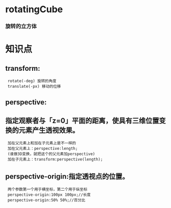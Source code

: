 # rotatingCube
### 旋转的立方体
# 知识点
## transform:
     rotate(-deg) 旋转的角度
     translate(-px) 移动的位移
## perspective:
## 指定观察者与「z=0」平面的距离，使具有三维位置变换的元素产生透视效果。
     加在父元素上和加在子元素上是不一样的
     加在父元素上：perspective:length;
     (谁做3D变换，就把这个的父元素加perspective)
     加在子元素上：transform:perspective(length);
## perspective-origin:指定透视点的位置。
     两个参数第一个用于横坐标，第二个用于纵坐标
     perspective-origin:100px 100px;//长度
     perspective-origin:50% 50%;//百分比